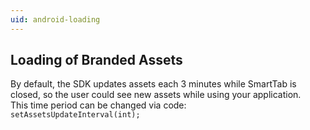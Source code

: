 ```yaml
---
uid: android-loading
---
```


## Loading of Branded Assets

By default, the SDK updates assets each 3 minutes while SmartTab is closed, so the user could see new assets while using your application.  
This time period can be changed via code:  
`setAssetsUpdateInterval(int);`